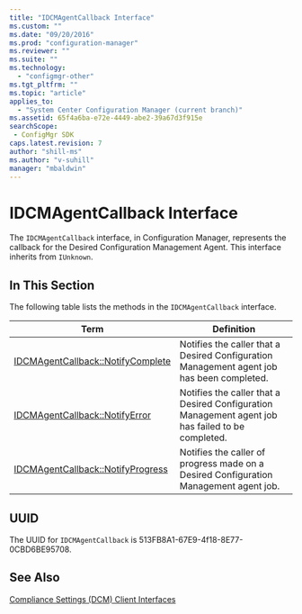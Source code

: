```yaml
---
title: "IDCMAgentCallback Interface"
ms.custom: ""
ms.date: "09/20/2016"
ms.prod: "configuration-manager"
ms.reviewer: ""
ms.suite: ""
ms.technology:
  - "configmgr-other"
ms.tgt_pltfrm: ""
ms.topic: "article"
applies_to:
  - "System Center Configuration Manager (current branch)"
ms.assetid: 65f4a6ba-e72e-4449-abe2-39a67d3f915esearchScope: - ConfigMgr SDK
caps.latest.revision: 7
author: "shill-ms"
ms.author: "v-suhill"
manager: "mbaldwin"
---
```

# IDCMAgentCallback Interface
The `IDCMAgentCallback` interface, in Configuration Manager, represents the callback for the Desired Configuration Management Agent. This interface inherits from `IUnknown`.  

## In This Section  
 The following table lists the methods in the `IDCMAgentCallback` interface.  

|Term|Definition|  
|----------|----------------|  
|[IDCMAgentCallback::NotifyComplete](../../../../../develop/reference/core/clients/client-classes/idcmagentcallback--notifycomplete-method.md)|Notifies the caller that a Desired Configuration Management agent job has been completed.|  
|[IDCMAgentCallback::NotifyError](../../../../../develop/reference/core/clients/client-classes/idcmagentcallback--notifyerror-method.md)|Notifies the caller that a Desired Configuration Management agent job has failed to be completed.|  
|[IDCMAgentCallback::NotifyProgress](../../../../../develop/reference/core/clients/client-classes/idcmagentcallback--notifyprogress-method.md)|Notifies the caller of progress made on a Desired Configuration Management agent job.|  

## UUID  
 The UUID for `IDCMAgentCallback` is 513FB8A1-67E9-4f18-8E77-0CBD6BE95708.  

## See Also  
 [Compliance Settings (DCM) Client Interfaces](../../../../../develop/reference/core/clients/client-classes/compliance-settings--dcm--client-interfaces.md)
